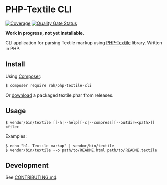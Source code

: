 PHP-Textile CLI
=====

[![Coverage](https://sonarcloud.io/api/project_badges/measure?project=gocom_php-textile-cli&metric=coverage)](https://sonarcloud.io/dashboard?id=gocom_php-textile-cli) [![Quality Gate Status](https://sonarcloud.io/api/project_badges/measure?project=gocom_php-textile-cli&metric=alert_status)](https://sonarcloud.io/dashboard?id=gocom_php-textile-cli)

**Work in progress, not yet installable.**

CLI application for parsing Textile markup using [PHP-Textile](https://github.com/textile/php-textile) library. Written
in PHP.

Install
-----

Using [Composer](https://getcomposer.org):

```shell
$ composer require rah/php-textile-cli
```

Or [download](https://github.com/gocom/php-textile-cli/releases/latest) a packaged textile.phar from releases.

Usage
-----

```shell
$ vendor/bin/textile [[-h|--help][-c|--compress][--outdir=<path>]] <file>
```

Examples:

```shell
$ echo "h1. Textile markup" | vendor/bin/textile
$ vendor/bin/textile --o path/to/README.html path/to/README.textile
```

Development
-----

See [CONTRIBUTING.md](https://github.com/gocom/php-textile-cli/blob/master/CONTRIBUTING.md).
